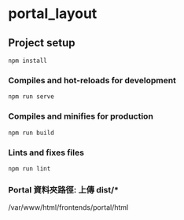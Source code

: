 # portal_layout

## Project setup
```
npm install
```

### Compiles and hot-reloads for development
```
npm run serve
```

### Compiles and minifies for production
```
npm run build
```

### Lints and fixes files
```
npm run lint
```

### Portal 資料夾路徑: 上傳 dist/*
/var/www/html/frontends/portal/html
